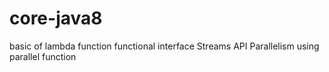 # core-java8

basic of lambda function
functional interface
Streams API
Parallelism using parallel function
